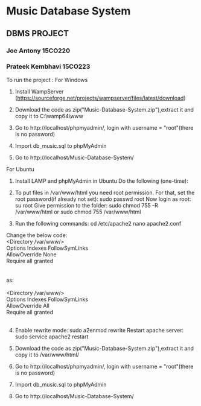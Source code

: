 # Music Database System
## DBMS PROJECT
### Joe Antony 15CO220
### Prateek Kembhavi 15CO223

To run the project : 
For Windows
1. Install WampServer (https://sourceforge.net/projects/wampserver/files/latest/download)

2. Download the code as zip("Music-Database-System.zip"),extract it and copy it to C:\wamp64\www

3. Go to http://localhost/phpmyadmin/, login with username = "root"(there is no password)

4. Import db_music.sql to phpMyAdmin

5. Go to http://localhost/Music-Database-System/

For Ubuntu
1. Install LAMP and phpMyAdmin in Ubuntu
Do the following (one-time):

2. To put files in /var/www/html you need root permission. For that, set the root password(if already not set):
sudo passwd root
Now login as root:
su root
Give permission to the folder:
sudo chmod 755 -R /var/www/html
or
sudo chmod 755 /var/www/html

3. Run the following commands:
cd /etc/apache2
nano apache2.conf

Change the below code:<br>
<Directory /var/www/><br>
Options Indexes FollowSymLinks<br>
AllowOverride None<br>
Require all granted<br>
</Directory><br>
<br>
as:<br>
<br>
<Directory /var/www/><br>
Options Indexes FollowSymLinks<br>
AllowOverride All<br>
Require all granted<br>
</Directory><br>

4. Enable rewrite mode:
sudo a2enmod rewrite
Restart apache server:
sudo service apache2 restart

5. Download the code as zip("Music-Database-System.zip"),extract it and copy it to /var/www/html/

6. Go to http://localhost/phpmyadmin/, login with username = "root"(there is no password)

7. Import db_music.sql to phpMyAdmin

8. Go to http://localhost/Music-Database-System/



